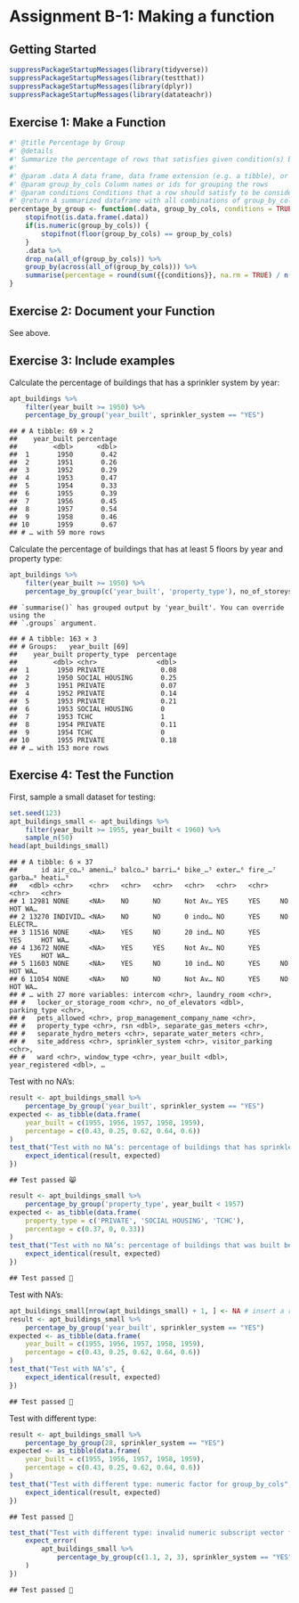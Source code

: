 Assignment B-1: Making a function
================

## Getting Started

``` r
suppressPackageStartupMessages(library(tidyverse))
suppressPackageStartupMessages(library(testthat))
suppressPackageStartupMessages(library(dplyr))
suppressPackageStartupMessages(library(datateachr))
```

## Exercise 1: Make a Function

``` r
#' @title Percentage by Group
#' @details
#' Summarize the percentage of rows that satisfies given condition(s) by group
#'
#' @param .data A data frame, data frame extension (e.g. a tibble), or a lazy data frame (e.g. from dbplyr or dtplyr).
#' @param group_by_cols Column names or ids for grouping the rows
#' @param conditions Conditions that a row should satisfy to be considered in percentage calculation
#' @return A summarized dataframe with all combinations of group_by_cols, and a new column called "percentage"
percentage_by_group <- function(.data, group_by_cols, conditions = TRUE) {
    stopifnot(is.data.frame(.data))
    if(is.numeric(group_by_cols)) {
        stopifnot(floor(group_by_cols) == group_by_cols)
    }
    .data %>%
    drop_na(all_of(group_by_cols)) %>%
    group_by(across(all_of(group_by_cols))) %>%
    summarise(percentage = round(sum({{conditions}}, na.rm = TRUE) / n(), digits=2))
}
```

## Exercise 2: Document your Function

See above.

## Exercise 3: Include examples

Calculate the percentage of buildings that has a sprinkler system by
year:

``` r
apt_buildings %>%
    filter(year_built >= 1950) %>%
    percentage_by_group('year_built', sprinkler_system == "YES")
```

    ## # A tibble: 69 × 2
    ##    year_built percentage
    ##         <dbl>      <dbl>
    ##  1       1950       0.42
    ##  2       1951       0.26
    ##  3       1952       0.29
    ##  4       1953       0.47
    ##  5       1954       0.33
    ##  6       1955       0.39
    ##  7       1956       0.45
    ##  8       1957       0.54
    ##  9       1958       0.46
    ## 10       1959       0.67
    ## # … with 59 more rows

Calculate the percentage of buildings that has at least 5 floors by year
and property type:

``` r
apt_buildings %>%
    filter(year_built >= 1950) %>%
    percentage_by_group(c('year_built', 'property_type'), no_of_storeys >= 5)
```

    ## `summarise()` has grouped output by 'year_built'. You can override using the
    ## `.groups` argument.

    ## # A tibble: 163 × 3
    ## # Groups:   year_built [69]
    ##    year_built property_type  percentage
    ##         <dbl> <chr>               <dbl>
    ##  1       1950 PRIVATE              0.08
    ##  2       1950 SOCIAL HOUSING       0.25
    ##  3       1951 PRIVATE              0.07
    ##  4       1952 PRIVATE              0.14
    ##  5       1953 PRIVATE              0.21
    ##  6       1953 SOCIAL HOUSING       0   
    ##  7       1953 TCHC                 1   
    ##  8       1954 PRIVATE              0.11
    ##  9       1954 TCHC                 0   
    ## 10       1955 PRIVATE              0.18
    ## # … with 153 more rows

## Exercise 4: Test the Function

First, sample a small dataset for testing:

``` r
set.seed(123)
apt_buildings_small <- apt_buildings %>%
    filter(year_built >= 1955, year_built < 1960) %>%
    sample_n(50)
head(apt_buildings_small)
```

    ## # A tibble: 6 × 37
    ##      id air_co…¹ ameni…² balco…³ barri…⁴ bike_…⁵ exter…⁶ fire_…⁷ garba…⁸ heati…⁹
    ##   <dbl> <chr>    <chr>   <chr>   <chr>   <chr>   <chr>   <chr>   <chr>   <chr>  
    ## 1 12981 NONE     <NA>    NO      NO      Not Av… YES     YES     NO      HOT WA…
    ## 2 13270 INDIVID… <NA>    NO      NO      0 indo… NO      YES     NO      ELECTR…
    ## 3 11516 NONE     <NA>    YES     NO      20 ind… NO      YES     YES     HOT WA…
    ## 4 13672 NONE     <NA>    YES     YES     Not Av… NO      YES     YES     HOT WA…
    ## 5 11603 NONE     <NA>    YES     NO      10 ind… NO      YES     NO      HOT WA…
    ## 6 11054 NONE     <NA>    NO      NO      Not Av… NO      YES     NO      HOT WA…
    ## # … with 27 more variables: intercom <chr>, laundry_room <chr>,
    ## #   locker_or_storage_room <chr>, no_of_elevators <dbl>, parking_type <chr>,
    ## #   pets_allowed <chr>, prop_management_company_name <chr>,
    ## #   property_type <chr>, rsn <dbl>, separate_gas_meters <chr>,
    ## #   separate_hydro_meters <chr>, separate_water_meters <chr>,
    ## #   site_address <chr>, sprinkler_system <chr>, visitor_parking <chr>,
    ## #   ward <chr>, window_type <chr>, year_built <dbl>, year_registered <dbl>, …

Test with no NA’s:

``` r
result <- apt_buildings_small %>%
    percentage_by_group('year_built', sprinkler_system == "YES")
expected <- as_tibble(data.frame(
    year_built = c(1955, 1956, 1957, 1958, 1959),
    percentage = c(0.43, 0.25, 0.62, 0.64, 0.6))
)
test_that("Test with no NA’s: percentage of buildings that has sprinkler system by year built", {
    expect_identical(result, expected)
})
```

    ## Test passed 😸

``` r
result <- apt_buildings_small %>%
    percentage_by_group('property_type', year_built < 1957)
expected <- as_tibble(data.frame(
    property_type = c('PRIVATE', 'SOCIAL HOUSING', 'TCHC'),
    percentage = c(0.37, 0, 0.33))
)
test_that("Test with no NA’s: percentage of buildings that was built before 1957 by property type", {
    expect_identical(result, expected)
})
```

    ## Test passed 🎉

Test with NA’s:

``` r
apt_buildings_small[nrow(apt_buildings_small) + 1, ] <- NA # insert a row of NA
result <- apt_buildings_small %>%
    percentage_by_group('year_built', sprinkler_system == "YES")
expected <- as_tibble(data.frame(
    year_built = c(1955, 1956, 1957, 1958, 1959),
    percentage = c(0.43, 0.25, 0.62, 0.64, 0.6))
)
test_that("Test with NA’s", {
    expect_identical(result, expected)
})
```

    ## Test passed 🎉

Test with different type:

``` r
result <- apt_buildings_small %>%
    percentage_by_group(28, sprinkler_system == "YES")
expected <- as_tibble(data.frame(
    year_built = c(1955, 1956, 1957, 1958, 1959),
    percentage = c(0.43, 0.25, 0.62, 0.64, 0.6))
)
test_that("Test with different type: numeric factor for group_by_cols", {
    expect_identical(result, expected)
})
```

    ## Test passed 🎊

``` r
test_that("Test with different type: invalid numeric subscript vector for group_by_cols", {
    expect_error(
        apt_buildings_small %>%
            percentage_by_group(c(1.1, 2, 3), sprinkler_system == "YES")
    )
})
```

    ## Test passed 🎊

